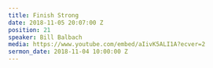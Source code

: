 ```yaml
---
title: Finish Strong
date: 2018-11-05 20:07:00 Z
position: 21
speaker: Bill Balbach
media: https://www.youtube.com/embed/aIivK5ALI1A?ecver=2
sermon_date: 2018-11-04 10:00:00 Z
---
```


